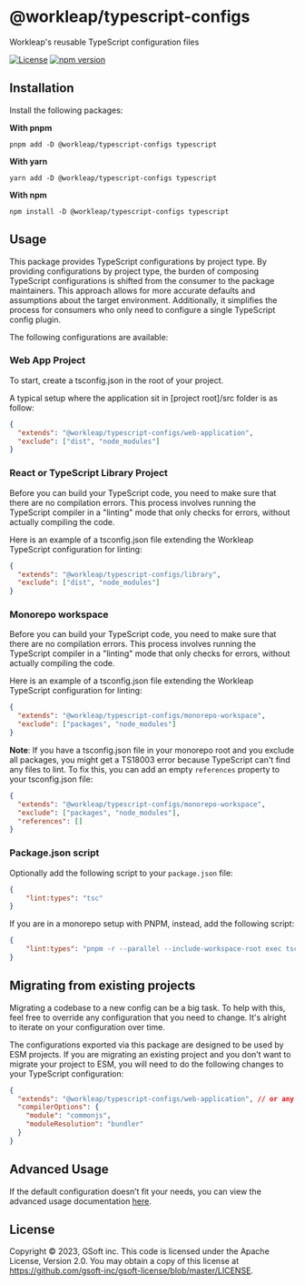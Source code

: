 # @workleap/typescript-configs

Workleap's reusable TypeScript configuration files

[![License](https://img.shields.io/badge/License-Apache_2.0-blue.svg)](../../LICENSE)
[![npm version](https://img.shields.io/npm/v/@workleap/typescript-configs)](https://www.npmjs.com/package/@workleap/typescript-configs)

## Installation

Install the following packages:

**With pnpm**

```shell
pnpm add -D @workleap/typescript-configs typescript
```

**With yarn**

```shell
yarn add -D @workleap/typescript-configs typescript
```

**With npm**

```shell
npm install -D @workleap/typescript-configs typescript
```

## Usage

This package provides TypeScript configurations by project type. By providing configurations by project type, the burden of composing TypeScript configurations is shifted from the consumer to the package maintainers. This approach allows for more accurate defaults and assumptions about the target environment. Additionally, it simplifies the process for consumers who only need to configure a single TypeScript config plugin.

The following configurations are available:

### Web App Project

To start, create a tsconfig.json in the root of your project.

A typical setup where the application sit in [project root]/src folder is as follow:

```json
{
  "extends": "@workleap/typescript-configs/web-application",
  "exclude": ["dist", "node_modules"]
}
```

### React or TypeScript Library Project

Before you can build your TypeScript code, you need to make sure that there are no compilation errors. This process involves running the TypeScript compiler in a "linting" mode that only checks for errors, without actually compiling the code.

Here is an example of a tsconfig.json file extending the Workleap TypeScript configuration for linting:

```json
{
  "extends": "@workleap/typescript-configs/library",
  "exclude": ["dist", "node_modules"]
}
```

### Monorepo workspace

Before you can build your TypeScript code, you need to make sure that there are no compilation errors. This process involves running the TypeScript compiler in a "linting" mode that only checks for errors, without actually compiling the code.

Here is an example of a tsconfig.json file extending the Workleap TypeScript configuration for linting:

```json
{
  "extends": "@workleap/typescript-configs/monorepo-workspace",
  "exclude": ["packages", "node_modules"]
}
```

**Note**: If you have a tsconfig.json file in your monorepo root and you exclude all packages, you might get a TS18003 error because TypeScript can't find any files to lint. To fix this, you can add an empty `references` property to your tsconfig.json file:

```json
{
  "extends": "@workleap/typescript-configs/monorepo-workspace",
  "exclude": ["packages", "node_modules"],
  "references": []
}
```

### Package.json script

Optionally add the following script to your `package.json` file:

```json
{
    "lint:types": "tsc"
}
```

If you are in a monorepo setup with PNPM, instead, add the following script:

```json
{
    "lint:types": "pnpm -r --parallel --include-workspace-root exec tsc",
}
```

## Migrating from existing projects

Migrating a codebase to a new config can be a big task. To help with this, feel free to override any configuration that you need to change. It's alright to iterate on your configuration over time.

The configurations exported via this package are designed to be used by ESM projects. If you are migrating an existing project and you don’t want to migrate your project to ESM, you will need to do the following changes to your TypeScript configuration:

```json
{
  "extends": "@workleap/typescript-configs/web-application", // or any other configurations from this package
  "compilerOptions": {
    "module": "commonjs",
    "moduleResolution": "bundler"
  }
}
```

## Advanced Usage

If the default configuration doesn’t fit your needs, you can view the advanced usage documentation [here](./ADVANCED_USAGE.md).

## License

Copyright © 2023, GSoft inc. This code is licensed under the Apache License, Version 2.0. You may obtain a copy of this license at https://github.com/gsoft-inc/gsoft-license/blob/master/LICENSE.
